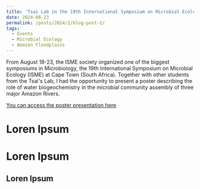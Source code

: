 ```yaml
---
title: 'Tsai Lab in the 19th International Symposium on Microbial Ecology (ISME)'
date: 2024-08-23
permalink: /posts/2024/1/blog-post-2/
tags:
  - Events
  - Microbial Ecology
  - Amazon Floodplains
---
```


From August 18-23, the ISME society organized one of the biggest symposiums in Microbiology, the 19th International Symposium on Microbial Ecology (ISME) at Cape Town (South Africa). Together with other students from the Tsai's Lab,
I had the opportunity to present a poster describing the role of water biogeochemistry in the microbial community assembly of three major Amazon Rivers.

[You can access the poster presentation here](https://guto-monteiro.com/conferences/2024-poster-2)


Loren Ipsum
======

Loren Ipsum
======

Loren Ipsum
------
